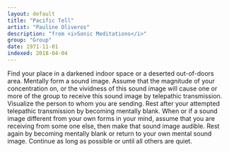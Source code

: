 ```yaml
---
layout: default
title: "Pacific Tell"
artist: "Pauline Oliveros"
description: "from <i>Sonic Meditations</i>"
group: "Group"
date: 1971-11-01
indexed: 2018-04-04
---
```

Find your place in a darkened indoor space or a deserted out-of-doors area. Mentally form a sound image. Assume that the magnitude of your concentration on, or the vividness of this sound image will cause one or more of the group to receive this sound image by telepathic transmission. Visualize the person to whom you are sending. Rest after your attempted tele­pathic transmission by becoming mentally blank. When or if a sound image different from your own forms in your mind, assume that you are receiving from some one else, then make that sound image audible. Rest again by becoming mentally blank or return to your own mental sound image. Continue as long as possible or until all others are quiet.
